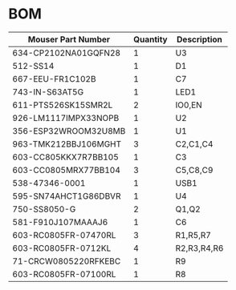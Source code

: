 # BOM

| Mouser Part Number   | Quantity | Description |
| -------------------- | -------- | ----------- |
| 634-CP2102NA01GQFN28 | 1        | U3          |
| 512-SS14             | 1        | D1          |
| 667-EEU-FR1C102B     | 1        | C7          |
| 743-IN-S63AT5G       | 1        | LED1        |
| 611-PTS526SK15SMR2L  | 2        | IO0,EN      |
| 926-LM1117IMPX33NOPB | 1        | U2          |
| 356-ESP32WROOM32U8MB | 1        | U1          |
| 963-TMK212BBJ106MGHT | 3        | C2,C1,C4    |
| 603-CC805KKX7R7BB105 | 1        | C3          |
| 603-CC0805MRX77BB104 | 3        | C5,C8,C9    |
| 538-47346-0001       | 1        | USB1        |
| 595-SN74AHCT1G86DBVR | 1        | U4          |
| 750-SS8050-G         | 2        | Q1,Q2       |
| 581-F910J107MAAAJ6   | 1        | C6          |
| 603-RC0805FR-07470RL | 3        | R1,R5,R7    |
| 603-RC0805FR-0712KL  | 4        | R2,R3,R4,R6 |
| 71-CRCW0805220RFKEBC | 1        | R9          |
| 603-RC0805FR-07100RL | 1        | R8          |

